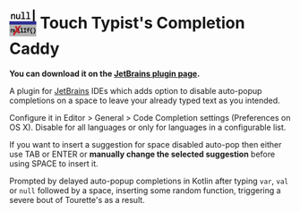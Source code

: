 <img src="https://github.com/vsch/touch-typists-completion-caddy/raw/master/resources/META-INF/pluginIcon@3x.png?" height="48" width="48" border="0" align="absmiddle" style="padding-bottom:5px"> Touch Typist's Completion Caddy
==================================================================================================================================================================================================================================

**You can download it on the [JetBrains plugin page].**

A plugin for [JetBrains] IDEs which adds option to disable auto-popup completions on a space to
leave your already typed text as you intended.

Configure it in Editor > General > Code Completion settings (Preferences on OS X). Disable for
all languages or only for languages in a configurable list.

If you want to insert a suggestion for space disabled auto-pop then either use TAB or ENTER or
**manually change the selected suggestion** before using SPACE to insert it.

Prompted by delayed auto-popup completions in Kotlin after typing `var`, `val` or `null`
followed by a space, inserting some random function, triggering a severe bout of Tourette's as a
result.

[JetBrains]: https://www.jetbrains.com
[JetBrains plugin page]: https://plugins.jetbrains.com/plugin/12043-touch-typist-s-completion-caddy

